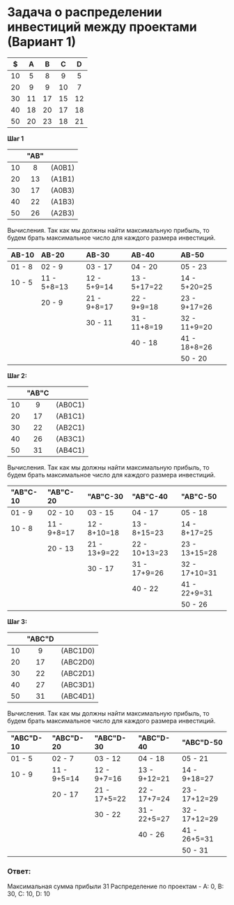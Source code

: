 # Задача о распределении инвестиций между проектами (Вариант 1)
|$|A|B|C|D|
|:-:|:-:|:-:|:-:|:-:|
|10|5|8|9|5|
|20|9|9|10|7|
|30|11|17|15|12|
|40|18|20|17|18|
|50|20|23|18|21|

**Шаг 1**

||"AВ"||
|:-:|:-:|:-:|
|10|8|(A0B1)|
|20|13|(A1B1)|
|30|17|(A0B3)|
|40|22|(A1B3)|
|50|26|(A2B3)|

Вычисления. Так как мы должны найти максимальную прибыль, то будем брать максимальное число для каждого размера инвестиций.

|AВ-10|AВ-20|AВ-30|AВ-40|AВ-50|
|:----|:----|:----|:----|:----|
|01 - 8|02 - 9|03 - 17|04 - 20|05 - 23|
|10 - 5|11 - 5+8=13|12 - 5+9=14|13 - 5+17=22|14 - 5+20=25|
|      |20 - 9|21 - 9+8=17|22 - 9+9=18|23 - 9+17=26|
|      |     |30 - 11|31 - 11+8=19|32 - 11+9=20|
|      |     |       |40 - 18|41 - 18+8=26|
|      |     |       |       |50 - 20|


**Шаг 2:**

||"AВ"C||
|:-:|:-:|:-:|
|10|9|(AB0C1)|
|20|17|(AB1C1)|
|30|22|(AB2C1)|
|40|26|(AB3C1)|
|50|31|(AB4C1)|

Вычисления. Так как мы должны найти максимальную прибыль, то будем брать максимальное число для каждого размера инвестиций.

|"AВ"C-10|"AВ"C-20|"AВ"C-30|"AВ"C-40|"AВ"C-50|
|:----|:----|:----|:----|:----|
|01 - 9|02 - 10|03 - 15|04 - 17|05 - 18|
|10 - 8|11 - 9+8=17|12 - 8+10=18|13 - 8+15=23|14 - 8+17=25|
|      |20 - 13|21 - 13+9=22|22 - 10+13=23|23 - 13+15=28|
|      |     |30 - 17|31 - 17+9=26|32 - 17+10=31|
|      |     |       |40 - 22|41 - 22+9=31|
|      |     |       |       |50 - 26|

**Шаг 3:**

||"AВC"D||
|:-:|:-:|:-:|
|10|9|(ABC1D0)|
|20|17|(ABC2D0)|
|30|22|(ABC2D1)|
|40|27|(ABC3D1)|
|50|31|(ABC4D1)|

Вычисления. Так как мы должны найти максимальную прибыль, то будем брать максимальное число для каждого размера инвестиций.

|"AВС"D-10|"AВС"D-20|"AВС"D-30|"AВС"D-40|"AВС"D-50|
|:----|:----|:----|:----|:----|
|01 - 5|02 - 7|03 - 12|04 - 18|05 - 21|
|10 - 9|11 - 9+5=14|12 - 9+7=16|13 - 9+12=21|14 - 9+18=27|
|      |20 - 17|21 - 17+5=22|22 - 17+7=24|23 - 17+12=29|
|      |     |30 - 22|31 - 22+5=27|32 - 17+12=29|
|      |     |       |40 - 26|41 - 26+5=31|
|      |     |       |       |50 - 31|

### Ответ: 
Максимальная сумма прибыли 31
Распределение по проектам - A: 0, B: 30, C: 10, D: 10

